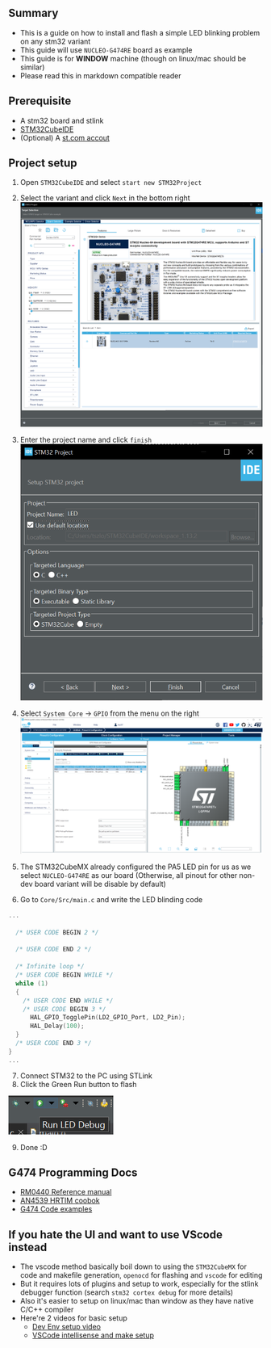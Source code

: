 ## Summary
- This is a guide on how to install and flash a simple LED blinking problem on any stm32 variant
- This guide will use `NUCLEO-G474RE` board as example
- This guide is for **WINDOW** machine (though on linux/mac should be similar)
- Please read this in markdown compatible reader


## Prerequisite
- A stm32 board and stlink
- [STM32CubeIDE](https://www.st.com/en/development-tools/stm32cubeide.html)
- (Optional) A [st.com accout](https://www.st.com/cas/login?lang=en&service=https%3A%2F%2Fwww.st.com%2Fcontent%2Fst_com%2Fen.html) 


## Project setup
1. Open `STM32CubeIDE` and select `start new STM32Project`
2. Select the variant and click `Next` in the bottom right 
![Alt text](img/project_mcu.png)
3. Enter the project name and click `finish`
![Alt text](img/project_name.png)
4. Select `System Core` -> `GPIO` from the menu on the right
![Alt text](img/project_gpio.png)
5. The STM32CubeMX already configured the PA5 LED pin for us as we select `NUCLEO-G474RE` as our board (Otherwise, all pinout for other non-dev board variant will be disable by default)

6. Go to `Core/Src/main.c` and write the LED blinding code
```C
...

  /* USER CODE BEGIN 2 */

  /* USER CODE END 2 */

  /* Infinite loop */
  /* USER CODE BEGIN WHILE */
  while (1)
  {
    /* USER CODE END WHILE */
    /* USER CODE BEGIN 3 */
	  HAL_GPIO_TogglePin(LD2_GPIO_Port, LD2_Pin);
	  HAL_Delay(100);
  }
  /* USER CODE END 3 */
}
...

```
7. Connect STM32 to the PC using STLink
8. Click the Green Run button to flash 

![Alt text](img/project_Run.png)

9. Done :D


## G474 Programming Docs
- [RM0440 Reference manual](https://www.st.com/resource/en/reference_manual/rm0440-stm32g4-series-advanced-armbased-32bit-mcus-stmicroelectronics.pdf)
- [AN4539 HRTIM coobok](https://www.st.com/resource/en/application_note/an4539-hrtim-cookbook-stmicroelectronics.pdf)
- [G474 Code examples](https://github.com/STMicroelectronics/STM32CubeG4/tree/master/Projects/NUCLEO-G474RE/Examples)


## If you hate the UI and want to use VScode instead
- The vscode method basically boil down to using the `STM32CubeMX` for code and makefile generation, `openocd` for flashing and `vscode` for editing
- But it requires lots of plugins and setup to work, especially for the stlink debugger function (search `stm32 cortex debug` for more details)
- Also it's easier to setup on linux/mac than window as they have native C/C++ compiler
- Here're 2 videos for basic setup
    - [Dev Env setup video](https://www.youtube.com/watch?v=-p26X8lTAvo)
    - [VSCode intellisense and make setup](https://www.youtube.com/watch?v=jcy5TpbXfAY)